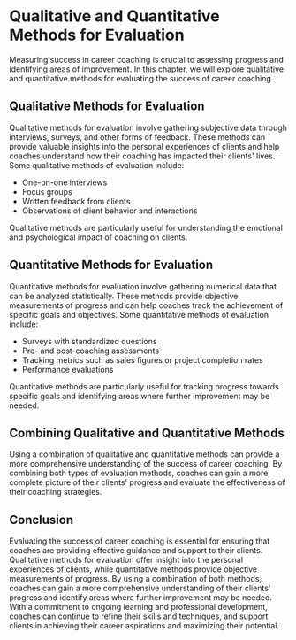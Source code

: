 Qualitative and Quantitative Methods for Evaluation
====================================================================================================

Measuring success in career coaching is crucial to assessing progress and identifying areas of improvement. In this chapter, we will explore qualitative and quantitative methods for evaluating the success of career coaching.

Qualitative Methods for Evaluation
----------------------------------

Qualitative methods for evaluation involve gathering subjective data through interviews, surveys, and other forms of feedback. These methods can provide valuable insights into the personal experiences of clients and help coaches understand how their coaching has impacted their clients' lives. Some qualitative methods of evaluation include:

* One-on-one interviews
* Focus groups
* Written feedback from clients
* Observations of client behavior and interactions

Qualitative methods are particularly useful for understanding the emotional and psychological impact of coaching on clients.

Quantitative Methods for Evaluation
-----------------------------------

Quantitative methods for evaluation involve gathering numerical data that can be analyzed statistically. These methods provide objective measurements of progress and can help coaches track the achievement of specific goals and objectives. Some quantitative methods of evaluation include:

* Surveys with standardized questions
* Pre- and post-coaching assessments
* Tracking metrics such as sales figures or project completion rates
* Performance evaluations

Quantitative methods are particularly useful for tracking progress towards specific goals and identifying areas where further improvement may be needed.

Combining Qualitative and Quantitative Methods
----------------------------------------------

Using a combination of qualitative and quantitative methods can provide a more comprehensive understanding of the success of career coaching. By combining both types of evaluation methods, coaches can gain a more complete picture of their clients' progress and evaluate the effectiveness of their coaching strategies.

Conclusion
----------

Evaluating the success of career coaching is essential for ensuring that coaches are providing effective guidance and support to their clients. Qualitative methods for evaluation offer insight into the personal experiences of clients, while quantitative methods provide objective measurements of progress. By using a combination of both methods, coaches can gain a more comprehensive understanding of their clients' progress and identify areas where further improvement may be needed. With a commitment to ongoing learning and professional development, coaches can continue to refine their skills and techniques, and support clients in achieving their career aspirations and maximizing their potential.

